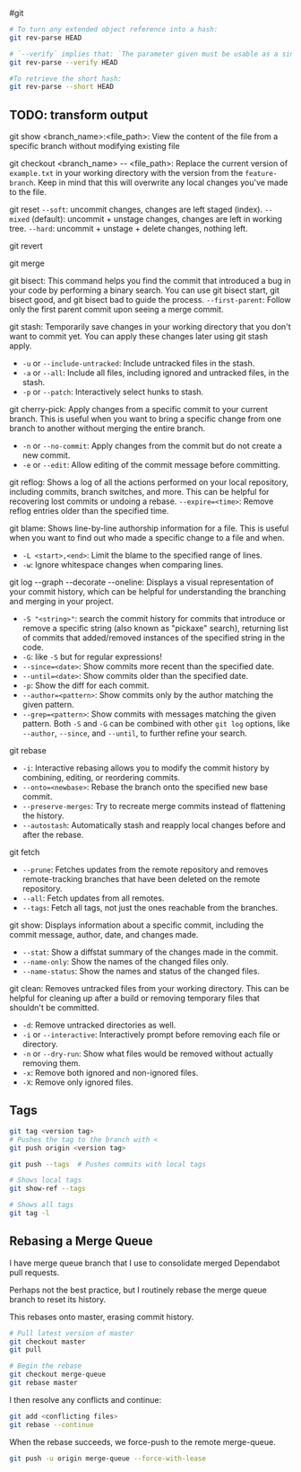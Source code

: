 #git
```sh
# To turn any extended object reference into a hash:
git rev-parse HEAD

# `--verify` implies that: `The parameter given must be usable as a single, valid object name. Otherwise barf and abort.`
git rev-parse --verify HEAD

#To retrieve the short hash:
git rev-parse --short HEAD
```

## TODO: transform output

git show <branch_name>:<file_path>: View the content of the file from a specific branch without modifying existing file

git checkout <branch_name> -- <file_path>: Replace the current version of `example.txt` in your working directory with the version from the `feature-branch`. Keep in mind that this will overwrite any local changes you've made to the file.

git reset
`--soft`: uncommit changes, changes are left staged (index).
`--mixed` (default): uncommit + unstage changes, changes are left in working tree.
`--hard`: uncommit + unstage + delete changes, nothing left.

git revert

git merge

git bisect: This command helps you find the commit that introduced a bug in your code by performing a binary search. You can use git bisect start, git bisect good, and git bisect bad to guide the process.
`--first-parent`: Follow only the first parent commit upon seeing a merge commit.

git stash: Temporarily save changes in your working directory that you don't want to commit yet. You can apply these changes later using git stash apply.
-   `-u` or `--include-untracked`: Include untracked files in the stash.
-   `-a` or `--all`: Include all files, including ignored and untracked files, in the stash.
-   `-p` or `--patch`: Interactively select hunks to stash.

git cherry-pick: Apply changes from a specific commit to your current branch. This is useful when you want to bring a specific change from one branch to another without merging the entire branch.
-   `-n` or `--no-commit`: Apply changes from the commit but do not create a new commit.
-   `-e` or `--edit`: Allow editing of the commit message before committing.

git reflog: Shows a log of all the actions performed on your local repository, including commits, branch switches, and more. This can be helpful for recovering lost commits or undoing a rebase.
`--expire=<time>`: Remove reflog entries older than the specified time.

git blame: Shows line-by-line authorship information for a file. This is useful when you want to find out who made a specific change to a file and when.
-   `-L <start>,<end>`: Limit the blame to the specified range of lines.
-   `-w`: Ignore whitespace changes when comparing lines.

git log --graph --decorate --oneline: Displays a visual representation of your commit history, which can be helpful for understanding the branching and merging in your project.
-  `-S "<string>"`: search the commit history for commits that introduce or remove a specific string (also known as "pickaxe" search), returning list of commits that added/removed instances of the specified string in the code.
-  `-G`: like `-S` but for regular expressions!
-   `--since=<date>`: Show commits more recent than the specified date.
-   `--until=<date>`: Show commits older than the specified date.
-   `-p`: Show the diff for each commit.
-   `--author=<pattern>`: Show commits only by the author matching the given pattern.
-   `--grep=<pattern>`: Show commits with messages matching the given pattern.
Both `-S` and `-G` can be combined with other `git log` options, like `--author`, `--since`, and `--until`, to further refine your search.

git rebase 
- `-i`: Interactive rebasing allows you to modify the commit history by combining, editing, or reordering commits.
-   `--onto=<newbase>`: Rebase the branch onto the specified new base commit.
-   `--preserve-merges`: Try to recreate merge commits instead of flattening the history.
-   `--autostash`: Automatically stash and reapply local changes before and after the rebase.

git fetch 
- `--prune`: Fetches updates from the remote repository and removes remote-tracking branches that have been deleted on the remote repository.
-   `--all`: Fetch updates from all remotes.
-   `--tags`: Fetch all tags, not just the ones reachable from the branches.

git show: Displays information about a specific commit, including the commit message, author, date, and changes made.
-   `--stat`: Show a diffstat summary of the changes made in the commit.
-   `--name-only`: Show the names of the changed files only.
-   `--name-status`: Show the names and status of the changed files.

git clean: Removes untracked files from your working directory. This can be helpful for cleaning up after a build or removing temporary files that shouldn't be committed.
-   `-d`: Remove untracked directories as well.
-   `-i` or `--interactive`: Interactively prompt before removing each file or directory.
-   `-n` or `--dry-run`: Show what files would be removed without actually removing them.
-   `-x`: Remove both ignored and non-ignored files.
-   `-X`: Remove only ignored files.

## Tags

```bash
git tag <version tag>
# Pushes the tag to the branch with <
git push origin <version tag>

git push --tags  # Pushes commits with local tags

# Shows local tags
git show-ref --tags

# Shows all tags
git tag -l
```

## Rebasing a Merge Queue

I have merge queue branch that I use to consolidate merged Dependabot pull requests.

Perhaps not the best practice, but I routinely rebase the merge queue branch to reset its history.

This rebases onto master, erasing commit history.
```sh
# Pull latest version of master
git checkout master
git pull

# Begin the rebase
git checkout merge-queue
git rebase master
```
I then resolve any conflicts and continue:
```sh
git add <conflicting files>
git rebase --continue
```
When the rebase succeeds, we force-push to the remote merge-queue.
```sh
git push -u origin merge-queue --force-with-lease
```